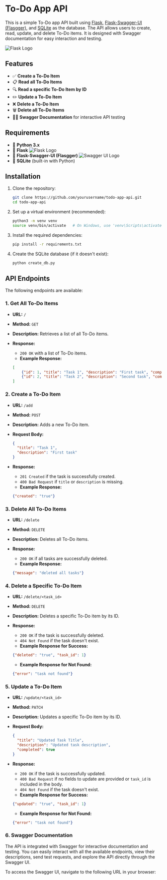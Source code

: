 # To-Do App API

This is a simple To-Do app API built using [Flask](https://flask.palletsprojects.com/), [Flask-Swagger-UI (Flasgger)](https://github.com/flasgger/flasgger), and [SQLite](https://www.sqlite.org/) as the database. The API allows users to create, read, update, and delete To-Do items. It is designed with Swagger documentation for easy interaction and testing.

![Flask Logo](https://flask.palletsprojects.com/en/2.2.x/_images/flask-logo.svg)

## Features

- ✅ **Create a To-Do Item**
- 📋 **Read all To-Do Items**
- 🔍 **Read a specific To-Do Item by ID**
- ✏️ **Update a To-Do Item**
- ❌ **Delete a To-Do Item**
- 🗑️ **Delete all To-Do Items**
- 🧑‍💻 **Swagger Documentation** for interactive API testing

## Requirements

- 🐍 **Python 3.x**
- 🧰 **Flask** ![Flask Logo](https://flask.palletsprojects.com/en/2.2.x/_images/flask-logo.svg)
- 📄 **Flask-Swagger-UI (Flasgger)** ![Swagger UI Logo](https://raw.githubusercontent.com/swagger-api/swagger-ui/master/docs/assets/logo.svg)
- 💾 **SQLite** (built-in with Python)

## Installation

1. Clone the repository:

    ```bash
    git clone https://github.com/yourusername/todo-app-api.git
    cd todo-app-api
    ```

2. Set up a virtual environment (recommended):

    ```bash
    python3 -m venv venv
    source venv/bin/activate   # On Windows, use 'venv\Scripts\activate'
    ```

3. Install the required dependencies:

    ```bash
    pip install -r requirements.txt
    ```

4. Create the SQLite database (if it doesn't exist):

    ```bash
    python create_db.py
    ```

## API Endpoints

The following endpoints are available:

### 1. **Get All To-Do Items**
- **URL:** `/`
- **Method:** `GET`
- **Description:** Retrieves a list of all To-Do items.
- **Response:**
    - `200 OK` with a list of To-Do items.
    - **Example Response:**

    ```json
    [
        {"id": 1, "title": "Task 1", "description": "First task", "completed": false},
        {"id": 2, "title": "Task 2", "description": "Second task", "completed": true}
    ]
    ```

### 2. **Create a To-Do Item**
- **URL:** `/add`
- **Method:** `POST`
- **Description:** Adds a new To-Do item.
- **Request Body:**

    ```json
    {
      "title": "Task 1",
      "description": "First task"
    }
    ```

- **Response:**
    - `201 Created` if the task is successfully created.
    - `400 Bad Request` if `title` or `description` is missing.
    - **Example Response:**

    ```json
    {"created": "true"}
    ```

### 3. **Delete All To-Do Items**
- **URL:** `/delete`
- **Method:** `DELETE`
- **Description:** Deletes all To-Do items.
- **Response:**
    - `200 OK` if all tasks are successfully deleted.
    - **Example Response:**

    ```json
    {"message": "deleted all tasks"}
    ```

### 4. **Delete a Specific To-Do Item**
- **URL:** `/delete/<task_id>`
- **Method:** `DELETE`
- **Description:** Deletes a specific To-Do item by its ID.
- **Response:**
    - `200 OK` if the task is successfully deleted.
    - `404 Not Found` if the task doesn't exist.
    - **Example Response for Success:**

    ```json
    {"deleted": "true", "task_id": 1}
    ```

    - **Example Response for Not Found:**

    ```json
    {"error": "task not found"}
    ```

### 5. **Update a To-Do Item**
- **URL:** `/update/<task_id>`
- **Method:** `PATCH`
- **Description:** Updates a specific To-Do item by its ID.
- **Request Body:**

    ```json
    {
      "title": "Updated Task Title",
      "description": "Updated task description",
      "completed": true
    }
    ```

- **Response:**
    - `200 OK` if the task is successfully updated.
    - `400 Bad Request` if no fields to update are provided or `task_id` is included in the body.
    - `404 Not Found` if the task doesn't exist.
    - **Example Response for Success:**

    ```json
    {"updated": "true", "task_id": 1}
    ```

    - **Example Response for Not Found:**

    ```json
    {"error": "task not found"}
    ```

### 6. **Swagger Documentation**

The API is integrated with Swagger for interactive documentation and testing. You can easily interact with all the available endpoints, view their descriptions, send test requests, and explore the API directly through the Swagger UI.

To access the Swagger UI, navigate to the following URL in your browser:

